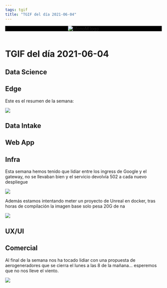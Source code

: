 ```yaml
---
tags: tgif
title: "TGIF del día 2021-06-04"
---
```


<header style="background-color: black;">
<a href="{{ '/' | url }}"><img src="{{ '/img/logo.png' | url }}" alt="MonoM logo"></a>
</header>

# TGIF del día 2021-06-04

## Data Science

## Edge

Este es el resumen de la semana:

![](https://media.giphy.com/media/2modwsnpzX93G/giphy.gif)

## Data Intake

## Web App

## Infra

Esta semana hemos tenido que lidiar entre los ingress de Google y el gateway, no se llevaban bien y el servicio devolvía 502 a cada nuevo despliegue

![](https://media.giphy.com/media/l46CsKjjCKkZGVfzi/giphy.gif)

Además estamos intentando meter un proyecto de Unreal en docker, tras horas de compilación la imagen base solo pesa 20G de na

![](https://media.giphy.com/media/3orieJWjenPCTtUYIU/giphy.gif)

## UX/UI

## Comercial

Al final de la semana nos ha tocado lidiar con una propuesta de aerogeneradores que se cierra el lunes a las 8 de la mañana... esperemos  que no nos lleve el viento.

![](https://media.giphy.com/media/HmTLatwLWpTQk/source.gif)
